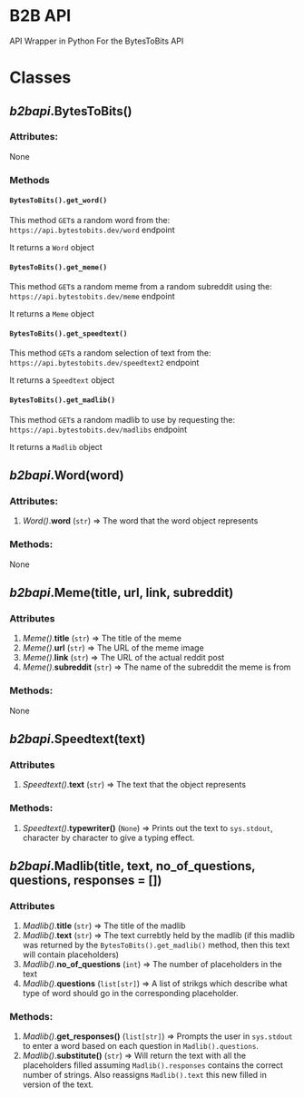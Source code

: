 # B2B API

API Wrapper in Python For the BytesToBits API

# Classes

## *b2bapi*.BytesToBits()

### **Attributes**:

None

### __Methods__

#### `BytesToBits().get_word()`

This method `GET`s a random word from the:
`https://api.bytestobits.dev/word` endpoint

It returns a `Word` object

#### `BytesToBits().get_meme()`

This method `GET`s a random meme from a random subreddit using the:
`https://api.bytestobits.dev/meme` endpoint

It returns a `Meme` object

#### `BytesToBits().get_speedtext()`

This method `GET`s a random selection of text from the:
`https://api.bytestobits.dev/speedtext2` endpoint

It returns a `Speedtext` object

#### `BytesToBits().get_madlib()`

This method `GET`s a random madlib to use by requesting the:
`https://api.bytestobits.dev/madlibs` endpoint

It returns a `Madlib` object

## *b2bapi*.Word(word)

### **Attributes**:

1. *Word()*.**word** (`str`) => The word that the word object represents

### __Methods__:

None

## *b2bapi*.Meme(title, url, link, subreddit)

### **Attributes**
1. *Meme()*.**title** (`str`) => The title of the meme
2. *Meme()*.**url** (`str`) => The URL of the meme image
3. *Meme()*.**link** (`str`) => The URL of the actual reddit post
4. *Meme()*.**subreddit** (`str`) => The name of the subreddit the meme is from

### __Methods__:
None

## *b2bapi*.Speedtext(text)

### **Attributes**
1. *Speedtext()*.**text** (`str`) => The text that the object represents

### __Methods__:
1. *Speedtext()*.**typewriter()** (`None`) => Prints out the text to `sys.stdout`, character by character to give a typing effect.

## *b2bapi*.Madlib(title, text, no_of_questions, questions, responses = [])

### **Attributes**
1. *Madlib()*.**title** (`str`) => The title of the madlib
2. *Madlib()*.**text** (`str`) => The text currebtly held by the madlib (if this madlib was returned by the `BytesToBits().get_madlib()` method, then this text will contain placeholders)
3. *Madlib()*.**no_of_questions** (`int`) => The number of placeholders in the text
4. *Madlib()*.**questions** (`list[str]`) => A list of strikgs which describe what type of word should go in the corresponding placeholder.

### __Methods__:
1. *Madlib()*.**get_responses()** (`list[str]`) => Prompts the user in `sys.stdout` to enter a word based on each question in `Madlib().questions`.
2. *Madlib()*.**substitute()** (`str`) => Will return the text with all the placeholders filled assuming `Madlib().responses` contains the correct number of strings. Also reassigns `Madlib().text` this new filled in version of the text.